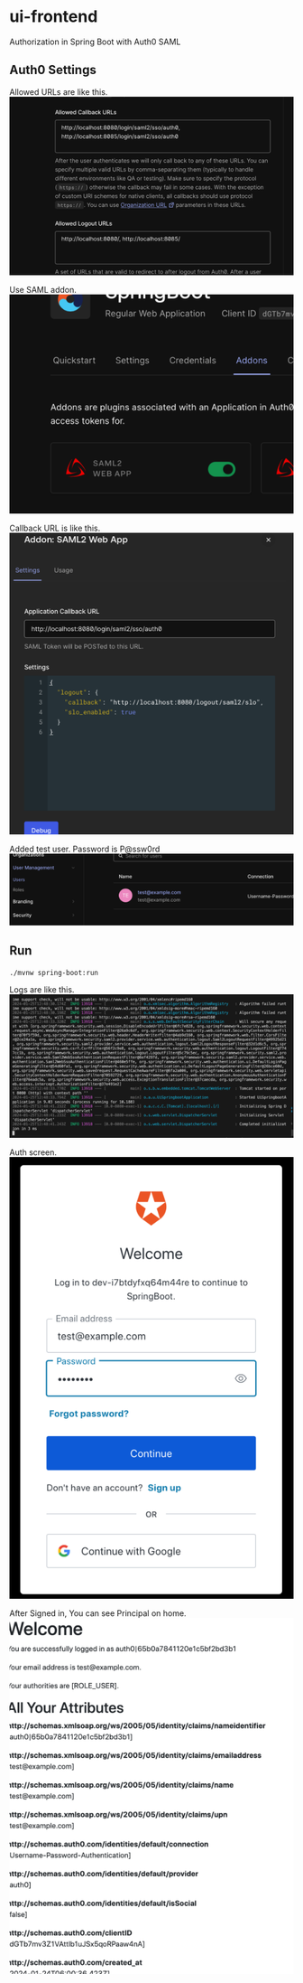 # ui-frontend

Authorization in Spring Boot with Auth0 SAML

## Auth0 Settings

Allowed URLs are like this.  
![Allowed URLs](images/auth0_1.png "auth0_1.png")

Use SAML addon.  
![SAML addon](images/auth0_2.png "auth0_2.png")

Callback URL is like this.   
![Callback URL](images/auth0_3.png "auth0_3.png")

Added test user.  Password is P@ssw0rd   
![User](images/auth0_4.png "auth0_4.png")

## Run
```
./mvnw spring-boot:run
```
Logs are like this.  
![logs](images/logs.png "logs.png")

Auth screen.  
![Auth Screen](images/auth_screen.png "auth_screen.png")

After Signed in, You can see Principal on home.  
![Home Screen](images/home_screen.png "home_screen.png")